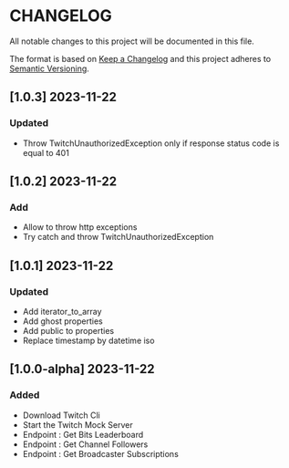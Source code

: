 # CHANGELOG
All notable changes to this project will be documented in this file.

The format is based on [Keep a Changelog](http://keepachangelog.com/) and this project adheres to [Semantic Versioning](http://semver.org/).

## [1.0.3] 2023-11-22
### Updated
* Throw TwitchUnauthorizedException only if response status code is equal to 401

## [1.0.2] 2023-11-22
### Add
* Allow to throw http exceptions
* Try catch and throw TwitchUnauthorizedException

## [1.0.1] 2023-11-22
### Updated
* Add iterator_to_array
* Add ghost properties
* Add public to properties
* Replace timestamp by datetime iso

## [1.0.0-alpha] 2023-11-22
### Added
* Download Twitch Cli
* Start the Twitch Mock Server
* Endpoint : Get Bits Leaderboard
* Endpoint : Get Channel Followers
* Endpoint : Get Broadcaster Subscriptions
